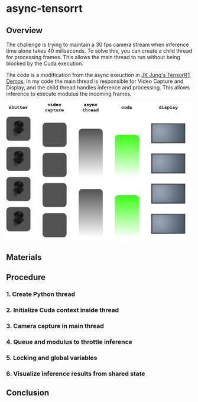 # async-tensorrt

## Overview

The challenge is trying to maintain a 30 fps camera stream when inference time alone takes 40 miliseconds. To solve this, you can create a child thread for processing frames. This allows the main thread to run without being blocked by the Cuda execution.

The code is a modification from the async exeuction in [JK Jung's TensorRT Demos](https://github.com/jkjung-avt/tensorrt_demos/blob/master/trt_ssd_async.py). In my code the main thread is responsible for Video Capture and Display, and the child thread handles inference and processing. This allows inference to execute modulus the incoming frames.

![async overview](async_overview.png)

## Materials

## Procedure

### 1. Create Python thread

### 2. Initialize Cuda context inside thread

### 3. Camera capture in main thread

### 4. Queue and modulus to throttle inference

### 5. Locking and global variables

### 6. Visualize inference results from shared state

## Conclusion
